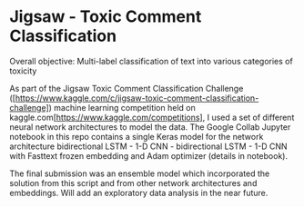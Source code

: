 # Jigsaw - Toxic Comment Classification
Overall objective: Multi-label classification of text into various categories of toxicity

As part of the Jigsaw Toxic Comment Classification Challenge ([https://www.kaggle.com/c/jigsaw-toxic-comment-classification-challenge]) machine learning competition held on kaggle.com[https://www.kaggle.com/competitions], I used a set of different neural network architectures to model the data. The Google Collab Jupyter notebook in this repo contains a single Keras model for the network architecture bidirectional LSTM - 1-D CNN - bidirectional LSTM - 1-D CNN with Fasttext frozen embedding and Adam optimizer (details in notebook).

The final submission was an ensemble model which incorporated the solution from this script and from other network architectures and embeddings. Will add an exploratory data analysis in the near future.
